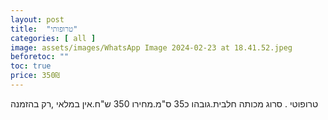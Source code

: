 ```yaml
---
layout: post
title:  "טרופותי"
categories: [ all ]
image: assets/images/WhatsApp Image 2024-02-23 at 18.41.52.jpeg
beforetoc: ""
toc: true
price: 350₪
---
```


טרופוטי . סרוג מכותה חלבית.גובהו כ35 ס"מ.מחירו 350 ש"ח.אין במלאי ,רק בהזמנה